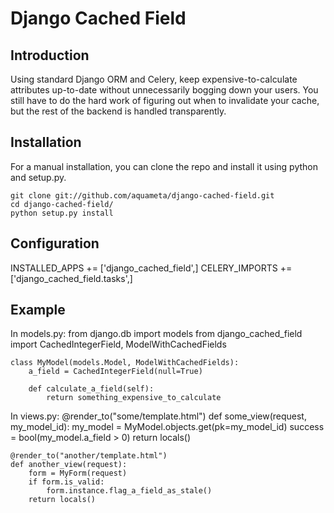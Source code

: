 # Django Cached Field

## Introduction

Using standard Django ORM and Celery, keep expensive-to-calculate
attributes up-to-date without unnecessarily bogging down your users.
You still have to do the hard work of figuring out when to invalidate
your cache, but the rest of the backend is handled transparently.

## Installation

For a manual installation, you can clone the repo and install it using python and setup.py.

    git clone git://github.com/aquameta/django-cached-field.git
    cd django-cached-field/
    python setup.py install

## Configuration

   INSTALLED_APPS += ['django_cached_field',]
   CELERY_IMPORTS += ['django_cached_field.tasks',]

## Example

In models.py:
    from django.db import models
    from django_cached_field import CachedIntegerField, ModelWithCachedFields

    class MyModel(models.Model, ModelWithCachedFields):
        a_field = CachedIntegerField(null=True)

        def calculate_a_field(self):
            return something_expensive_to_calculate

In views.py:
    @render_to("some/template.html")
    def some_view(request, my_model_id):
        my_model = MyModel.objects.get(pk=my_model_id)
        success = bool(my_model.a_field > 0)
        return locals()

    @render_to("another/template.html")
    def another_view(request):
        form = MyForm(request)
        if form.is_valid:
            form.instance.flag_a_field_as_stale()
        return locals()
